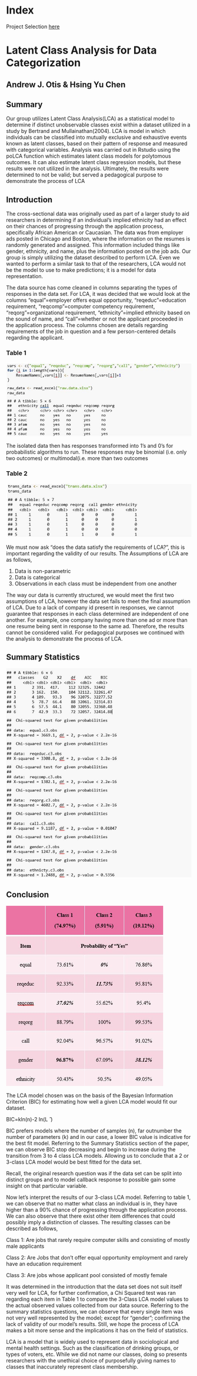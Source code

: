 # Index
Project Selection [here](https://github.com/JAMPS657/Personal_Projects/tree/main/Personal%20Programming%20Projects)

# Latent Class Analysis for Data Categorization
## Andrew J. Otis & Hsing Yu Chen

## Summary
Our group utilizes Latent Class Analysis(LCA) as a statistical model to determine if distinct unobservable classes exist within a dataset utilized in a study by Bertrand and Mullainathan(2004). 
LCA is model in which individuals can be classified into mutually exclusive and exhaustive events known as latent classes, based on their pattern of response and measured with categorical variables. 
Analysis was carried out in Rstudio using the poLCA function which estimates latent class models for polytomous outcomes. It can also estimate latent class regression models, but these results were not utilized in the analysis. Ultimately, the results were determined to not be valid; but served a pedagogical purpose to demonstrate the process of LCA

## Introduction
The cross-sectional data was originally used as part of a larger study to aid researchers in determining if an individual’s implied ethnicity had an effect on their chances of progressing through the application process, specifically African American or Caucasian. The data was from employer ads posted in Chicago and Boston, where the information on the resumes is randomly generated and assigned. This information included things like gender, ethnicity, and name, plus the information posted on the job ads.  Our group is simply utilizing the dataset described to perform LCA. Even we wanted to perform a similar task to that of the researchers, LCA would not be the model to use to make predictions; it is a model for data representation.

The data source has come cleaned in columns separating the types of responses in the data set. For LCA, it was decided that we would look at the columns “equal”=employer offers equal opportunity, “reqeduc”=education requirement, “reqcomp”=computer competency requirement, “reqorg”=organizational requirement, “ethnicity”=implied ethnicity based on the sound of name, and “call”=whether or not the applicant proceeded in the application process. The columns chosen are details regarding requirements of the job in question and a few person-centered details regarding the applicant.

### Table 1
![](Images/Table_1.JPG)

The isolated data then has responses transformed into 1’s and 0’s for probabilistic algorithms to run.  These responses may be binomial (i.e. only two outcomes) or multimodal(i.e. more than two outcomes

### Table 2
![](Images/Table_2.JPG)

We must now ask “does the data satisfy the requirements of LCA?”, this is important regarding the validity of our results.
The Assumptions of LCA are as follows,
1.	Data is non-parametric 
2.	Data is categorical
3.	Observations in each class must be independent from one another

The way our data is currently structured, we would meet the first two assumptions of LCA, however the data set fails to meet the final assumption of LCA. Due to a lack of company id present in responses, we cannot guarantee that responses in each class determined are independent of one another.  For example, one company having more than one ad or more than one resume being sent in response to the same ad. Therefore, the results cannot be considered valid.  For pedagogical purposes we continued with the analysis to demonstrate the process of LCA.

## Summary Statistics
![](Images/Summary_Stats_1.JPG)

## Conclusion
![](Images/Visuals_1.JPG)

The LCA model chosen was on the basis of the Bayesian Information Criterion (BIC) for estimating how well a given LCA model would fit our dataset.

BIC=kln(n)-2 ln⁡(L ̂ )

BIC prefers models where the number of samples (n), far outnumber the number of parameters (k) and in our case, a lower BIC value is indicative for the best fit model. Referring to the Summary Statistics section of the paper, we can observe BIC stop decreasing and begin to increase during the transition from 3 to 4 class LCA models. Allowing us to conclude that a 2 or 3-class LCA model would be best fitted for the data set.

Recall, the original research question was if the data set can be split into distinct groups and to model callback response to possible gain some insight on that particular variable.  

Now let’s interpret the results of our 3-class LCA model. Referring to table 1, we can observe that no matter what class an individual is in, they have higher than a 90% chance of progressing through the application process. We can also observe that there exist other item differences that could possibly imply a distinction of  classes. The resulting classes can be described as follows,

Class 1: Are jobs that rarely require computer skills and consisting of mostly male applicants

Class 2: Are Jobs that don’t offer equal opportunity employment and rarely have an education requirement

Class 3: Are jobs whose applicant pool consisted of mostly female

It was determined in the introduction that the data set does not suit itself very well for LCA, for further confirmation, a Chi Squared test was ran regarding each item in Table 1 to compare the 3-Class LCA model values to the actual observed values collected from our data source. Referring to the summary statistics questions, we can observe that every single item was not very well represented by the model; except for “gender”; confirming the lack of validity of our model’s results. Still, we hope the process of LCA makes a bit more sense and the implications it has on the field of statistics.

LCA is a model that is widely used to represent data in sociological and mental health settings. Such as the classification of drinking groups, or types of voters, etc. While we did not name our classes, doing so presents researchers with the unethical choice of purposefully giving names to classes that inaccurately represent class membership.

